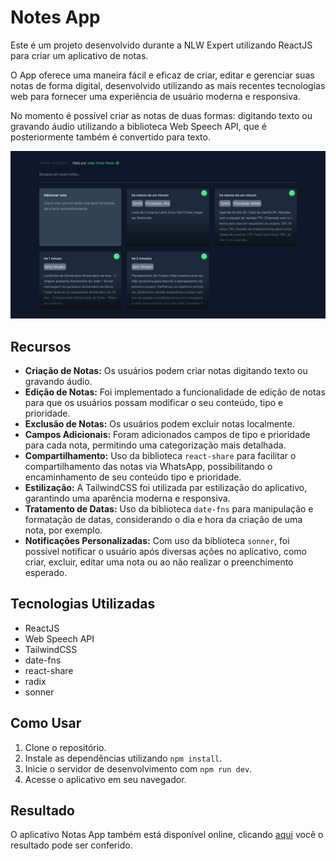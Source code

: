 # Notes App

Este é um projeto desenvolvido durante a NLW Expert utilizando ReactJS para criar um aplicativo de notas.

O App oferece uma maneira fácil e eficaz de criar, editar e gerenciar suas notas de forma digital, desenvolvido utilizando as mais recentes tecnologias web para fornecer uma experiência de usuário moderna e responsiva.

No momento é possível criar as notas de duas formas: digitando texto ou gravando áudio utilizando a biblioteca Web Speech API, que é posteriormente também é convertido para texto.

<img src="./src/assets/fullscreenPrint.png"/>

## Recursos

- **Criação de Notas:** Os usuários podem criar notas digitando texto ou gravando áudio.
- **Edição de Notas:** Foi implementado a funcionalidade de edição de notas para que os usuários possam modificar o seu conteúdo, tipo e prioridade.
- **Exclusão de Notas:** Os usuários podem excluir notas localmente.
- **Campos Adicionais:** Foram adicionados campos de tipo e prioridade para cada nota, permitindo uma categorização mais detalhada.
- **Compartilhamento:** Uso da biblioteca `react-share` para facilitar o compartilhamento das notas via WhatsApp, possibilitando o encaminhamento de seu conteúdo tipo e prioridade.
- **Estilização:** A TailwindCSS foi utilizada par estilização do aplicativo, garantindo uma aparência moderna e responsiva.
- **Tratamento de Datas:** Uso da biblioteca `date-fns` para manipulação e formatação de datas, considerando o dia e hora da criação de uma nota, por exemplo.
- **Notificações Personalizadas:** Com uso da biblioteca `sonner`, foi possível notificar o usuário após diversas ações no aplicativo, como criar, excluir, editar uma nota ou ao não realizar o preenchimento esperado.

## Tecnologias Utilizadas

- ReactJS
- Web Speech API
- TailwindCSS
- date-fns
- react-share
- radix
- sonner

## Como Usar

1. Clone o repositório.
2. Instale as dependências utilizando `npm install`.
3. Inicie o servidor de desenvolvimento com `npm run dev`.
4. Acesse o aplicativo em seu navegador.

## Resultado

O aplicativo Notas App também está disponível online, clicando [aqui](https://nlw-expert-notes-app.vercel.app/) você o resultado pode ser conferido.
